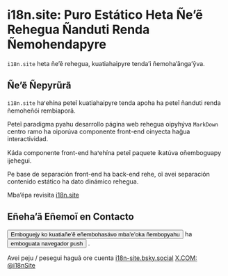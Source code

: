 # i18n.site: Puro Estático Heta Ñe’ẽ Rehegua Ñanduti Renda Ñemohendapyre

`i18n.site` heta ñe’ẽ rehegua, kuatiahaipyre tenda’i ñemoha’ãnga’ỹva.

## Ñe’ẽ Ñepyrũrã

`i18n.site` haꞌehína peteĩ kuatiahaipyre tenda apoha ha peteĩ ñanduti renda ñemoheñói rembiaporã.

Peteĩ paradigma pyahu desarrollo página web rehegua oipyhýva `MarkDown` centro ramo ha oiporúva componente front-end oinyecta hag̃ua interactividad.

Káda componente front-end haꞌehína peteĩ paquete ikatúva oñemboguapy ijehegui.

Pe base de separación front-end ha back-end rehe, oĩ avei separación contenido estático ha dato dinámico rehegua.

Mba’épa revisita [i18n.site](/)

## Eñeha’ã Eñemoĩ en Contacto

<button onclick="mailsub()">Emboguejy ko kuatiañe’ẽ eñembohasávo mba’e’oka ñembopyahu</button> ha <button onclick="webpush()">emboguata navegador push</button> .

Avei peju / pesegui haguã ore cuenta [i18n-site.bsky.social](https://bsky.app/profile/i18n-site.bsky.social) [X.COM: @i18nSite](https://x.com/i18nSite)
